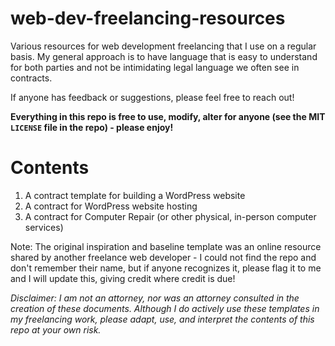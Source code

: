 # web-dev-freelancing-resources

Various resources for web development freelancing that I use on a regular basis. My general approach is to have language that is easy to understand for both parties and not be intimidating legal language we often see in contracts.

If anyone has feedback or suggestions, please feel free to reach out!

**Everything in this repo is free to use, modify, alter for anyone (see the MIT `LICENSE` file in the repo) - please enjoy!**

# Contents

1. A contract template for building a WordPress website
2. A contract for WordPress website hosting
3. A contract for Computer Repair (or other physical, in-person computer services)

Note: The original inspiration and baseline template was an online resource shared by another freelance web developer - I could not find the repo and don't remember their name, but if anyone recognizes it, please flag it to me and I will update this, giving credit where credit is due!

_Disclaimer: I am not an attorney, nor was an attorney consulted in the creation of these documents. Although I do actively use these templates in my freelancing work, please adapt, use, and interpret the contents of this repo at your own risk._
